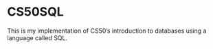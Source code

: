 # CS50SQL
This is my implementation of CS50’s introduction to databases using a language called SQL.
